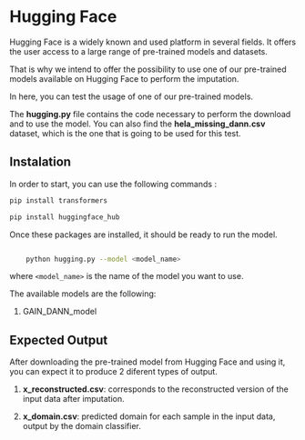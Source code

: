 # Hugging Face 

Hugging Face is a widely known and used platform in several fields. It offers the user access to a large range of pre-trained models and datasets.

That is why we intend to offer the possibility to use one of our pre-trained models available on 
Hugging Face to perform the imputation.
 
In here, you can test the usage of one of our pre-trained models.

The **hugging.py** file contains the code necessary to perform the download and to use the model.
You can also find the **hela_missing_dann.csv** dataset, which is the one that is going to be used for this  test.

## Instalation 

In order to start, you can use the following commands :

```bash 
pip install transformers
```

```bash 
pip install huggingface_hub
```
Once these packages are installed, it should be ready to run the model.

``` bash

    python hugging.py --model <model_name> 
```

where `<model_name>` is the name of the model you want to use.

The available models are the following:

1. GAIN_DANN_model

## Expected Output 

After downloading the pre-trained model from Hugging Face and using it, you can expect it to produce 2 diferent types of output.

1. **x_reconstructed.csv**: corresponds to the reconstructed version of the input data after imputation.

2. **x_domain.csv**: predicted domain for each sample in the input data, output by the domain classifier.